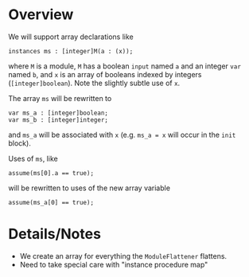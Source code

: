 # Overview
We will support array declarations like
```
instances ms : [integer]M(a : (x));
```
where `M` is a module, `M` has a boolean `input` named `a` and an integer `var` named `b`, and `x` is an array of booleans indexed by integers (`[integer]boolean`). Note the slightly subtle use of `x`.

The array `ms` will be rewritten to
```
var ms_a : [integer]boolean;
var ms_b : [integer]integer;
```
and `ms_a` will be associated with `x` (e.g. `ms_a = x` will occur in the `init` block).

Uses of `ms`, like
```
assume(ms[0].a == true);
```
will be rewritten to uses of the new array variable
```
assume(ms_a[0] == true);
```

# Details/Notes
- We create an array for everything the `ModuleFlattener` flattens.
- Need to take special care with "instance procedure map"